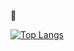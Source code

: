 👋

[![Top Langs](https://github-readme-stats.vercel.app/api/top-langs/?username=yoshimatsu567&layout=compact)](https://github.com/anuraghazra/github-readme-stats)

<!-- **yoshimatsu567/yoshimatsu567** is a ✨ _special_ ✨ repository because its `README.md` (this file) appears on your GitHub profile.

Here are some ideas to get you started: -->

<!-- - 🔭 I’m currently working on ...
- 🌱 I’m currently learning ...
- 👯 I’m looking to collaborate on ...
- 🤔 I’m looking for help with ...
- 💬 Ask me about ...
- 📫 How to reach me: ...
- 😄 Pronouns: ...
- ⚡ Fun fact: ... -->

